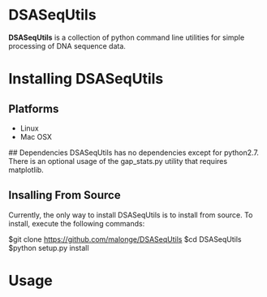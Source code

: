 # DSASeqUtils

<b>DSASeqUtils</b> is a collection of python command line utilities for simple processing of DNA sequence data. 

# Installing DSASeqUtils
## Platforms
<ul>
  <li>Linux</li>
  <li>Mac OSX</li>
</ul>
## Dependencies
DSASeqUtils has no dependencies except for python2.7. There is an optional usage of the gap_stats.py utility that requires matplotlib.

## Insalling From Source
Currently, the only way to install DSASeqUtils is to install from source. To install, execute the following commands:

$git clone https://github.com/malonge/DSASeqUtils
$cd DSASeqUtils
$python setup.py install

# Usage
